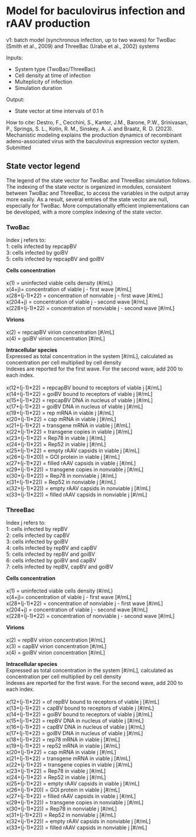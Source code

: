 # Model for baculovirus infection and rAAV production 

v1: batch model (synchronous infection, up to two waves) for TwoBac (Smith et al., 2009) and ThreeBac (Urabe et al., 2002) systems

Inputs: 
- System type (TwoBac/ThreeBac)
- Cell density at time of infection
- Multeplicity of infection
- Simulation duration

Output: 
- State vector at time intervals of 0.1 h

How to cite: Destro, F., Cecchini, S., Kanter, J.M., Barone, P.W., Srinivasan, P., Springs, S. L., Kotin, R. M., Sinskey, A. J. and Braatz, R. D. (2023).   Mechanistic modeling explains the production dynamics of recombinant adeno-associated virus with the baculovirus expression vector system. Submitted

## State vector legend
The legend of the state vector for TwoBac and ThreeBac simulation follows. The indexing of the state vector is organized in modules, consistent between TwoBac and ThreeBac, to access the variables in the output array more easily. As a result, several entries of the state vector are null, especially for TwoBac. More computationally efficient implementations can be developed, with a more complex indexing of the state vector.

### TwoBac
Index j refers to: <br>
1: cells infected by repcapBV <br>
3: cells infected by goiBV <br>
5: cells infected by repcapBV and goiBV <br>

<strong> Cells concentration </strong>  <br>
<br>
x(1) = uninfected viable cells density (#/mL) <br>
x(4+j)= concentration of viable j - first wave [#/mL]  <br>
x(28+(j-1)*22) = concentration of nonviable j - first wave [#/mL]  
x(204+j) = concentration of viable j - second wave [#/mL]  <br>
x(228+(j-1)*22) = concentration of nonviable j - second wave [#/mL]  

<strong> Virions </strong>  <br>
<br>
x(2) = repcapBV virion concentration [#/mL]  <br>
x(4) = goiBV virion concentration [#/mL] 

<strong>  Intracellular species </strong>  <br>
Expressed as total concentration in the system [#/mL], calculated as concentration per cell multiplied by cell density <br>
Indexes are reported for the first wave. For the second wave, add 200 to each index. <br>
<br>
x(12+(j-1)*22) = repcapBV bound to receptors of viable j [#/mL]  <br>
x(14+(j-1)*22) = goiBV bound to receptors of viable j [#/mL]  <br>
x(15+(j-1)*22) = repcapBV DNA in nucleus of viable j [#/mL] <br>
x(17+(j-1)*22) = goiBV DNA in nucleus of viable j [#/mL] <br>
x(19+(j-1)*22) = rep mRNA in viable j [#/mL]  <br>
x(20+(j-1)*22) = cap mRNA in viable j [#/mL]  <br>
x(21+(j-1)*22) = transgene mRNA in viable j [#/mL]  <br>
x(22+(j-1)*22) = transgene copies in viable j [#/mL]  <br>
x(23+(j-1)*22) = Rep78 in viable j [#/mL]  <br>
x(24+(j-1)*22) = Rep52 in viable j [#/mL]  <br>
x(25+(j-1)*22) = empty rAAV capsids in viable j [#/mL]  <br>
x(26+(j-1)*20)) = GOI protein in viable j [#/mL]  <br>
x(27+(j-1)*22) = filled rAAV capsids in viable j [#/mL]  <br>
x(29+(j-1)*22)) = transgene copies in nonviable j [#/mL]  <br>
x(30+(j-1)*22)) = Rep78 in nonviable j [#/mL]  <br>
x(31+(j-1)*22)) = Rep52 in nonviable j [#/mL]  <br>
x(32+(j-1)*22)) = empty rAAV capsids in nonviable j [#/mL]  <br>
x(33+(j-1)*22)) = filled rAAV capsids in nonviable j [#/mL]  <br>

### ThreeBac
Index j refers to: <br>
1: cells infected by repBV <br>
2: cells infected by capBV <br>
3: cells infected by goiBV <br>
4: cells infected by repBV and capBV <br>
5: cells infected by repBV and goiBV <br>
6: cells infected by goiBV and capBV <br>
7: cells infected by repBV, capBV and goiBV  <br>

<strong> Cells concentration </strong>  <br>
<br>
x(1) = uninfected viable cells density (#/mL) <br>
x(4+j)= concentration of viable j - first wave [#/mL]  <br>
x(28+(j-1)*22) = concentration of nonviable j - first wave [#/mL]  
x(204+j) = concentration of viable j - second wave [#/mL]  <br>
x(228+(j-1)*22) = concentration of nonviable j - second wave [#/mL]  

<strong> Virions </strong>  <br>
<br>
x(2) = repBV virion concentration [#/mL]  <br>
x(3) = capBV virion concentration [#/mL]  <br>
x(4) = goiBV virion concentration [#/mL] 

<strong>  Intracellular species </strong>  <br>
Expressed as total concentration in the system [#/mL], calculated as concentration per cell multiplied by cell density <br>
Indexes are reported for the first wave. For the second wave, add 200 to each index. <br>
<br>
x(12+(j-1)*22) =  of repBV bound to receptors of viable j [#/mL]  <br>
x(13+(j-1)*22) = capBV bound to receptors of viable j [#/mL]  <br>
x(14+(j-1)*22) = goiBV bound to receptors of viable j [#/mL]  <br>
x(15+(j-1)*22) = repBV DNA in nucleus of viable j [#/mL] <br>
x(16+(j-1)*22) = capBV DNA in nucleus of viable j [#/mL] <br>
x(17+(j-1)*22) = goiBV DNA in nucleus of viable j [#/mL] <br>
x(18+(j-1)*22) = rep78 mRNA in viable j [#/mL]  <br>
x(19+(j-1)*22) = rep52 mRNA in viable j [#/mL]  <br>
x(20+(j-1)*22) = cap mRNA in viable j [#/mL]  <br>
x(21+(j-1)*22) = transgene mRNA in viable j [#/mL]  <br>
x(22+(j-1)*22) = transgene copies in viable j [#/mL]  <br>
x(23+(j-1)*22) = Rep78 in viable j [#/mL]  <br>
x(24+(j-1)*22) = Rep52 in viable j [#/mL]  <br>
x(25+(j-1)*22) = empty rAAV capsids in viable j [#/mL]  <br>
x(26+(j-1)*20)) = GOI protein in viable j [#/mL]  <br>
x(27+(j-1)*22) = filled rAAV capsids in viable j [#/mL]  <br>
x(29+(j-1)*22)) = transgene copies in nonviable j [#/mL]  <br>
x(30+(j-1)*22)) = Rep78 in nonviable j [#/mL]  <br>
x(31+(j-1)*22)) = Rep52 in nonviable j [#/mL]  <br>
x(32+(j-1)*22)) = empty rAAV capsids in nonviable j [#/mL]  <br>
x(33+(j-1)*22)) = filled rAAV capsids in nonviable j [#/mL]  <br>
